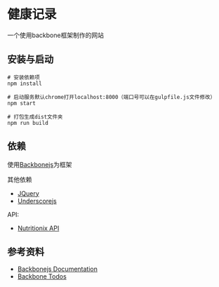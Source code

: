 # 健康记录
一个使用backbone框架制作的网站

## 安装与启动
```
# 安装依赖项
npm install

# 启动服务默认chrome打开localhost:8000（端口号可以在gulpfile.js文件修改）
npm start

# 打包生成dist文件夹
npm run build

```

## 依赖

使用[Backbonejs](http://backbonejs.org)为框架

其他依赖
* [JQuery](http://api.jquery.com/)
* [Underscorejs](http://underscorejs.org/)

API:
* [Nutritionix API](https://developer.nutritionix.com/docs/v1_1)

## 参考资料

* [Backbonejs Documentation](http://backbonejs.org)
* [Backbone Todos](http://backbonejs.org/docs/todos.html)
